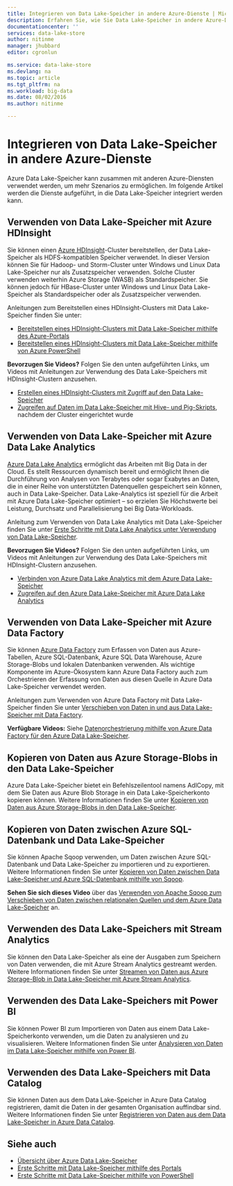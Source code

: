 ```yaml
---
title: Integrieren von Data Lake-Speicher in andere Azure-Dienste | Microsoft Docs
description: Erfahren Sie, wie Sie Data Lake-Speicher in andere Azure-Dienste integrieren.
documentationcenter: ''
services: data-lake-store
author: nitinme
manager: jhubbard
editor: cgronlun

ms.service: data-lake-store
ms.devlang: na
ms.topic: article
ms.tgt_pltfrm: na
ms.workload: big-data
ms.date: 08/02/2016
ms.author: nitinme

---
```

# Integrieren von Data Lake-Speicher in andere Azure-Dienste
Azure Data Lake-Speicher kann zusammen mit anderen Azure-Diensten verwendet werden, um mehr Szenarios zu ermöglichen. Im folgende Artikel werden die Dienste aufgeführt, in die Data Lake-Speicher integriert werden kann.

## Verwenden von Data Lake-Speicher mit Azure HDInsight
Sie können einen [Azure HDInsight](https://azure.microsoft.com/documentation/learning-paths/hdinsight-self-guided-hadoop-training/)-Cluster bereitstellen, der Data Lake-Speicher als HDFS-kompatiblen Speicher verwendet. In dieser Version können Sie für Hadoop- und Storm-Cluster unter Windows und Linux Data Lake-Speicher nur als Zusatzspeicher verwenden. Solche Cluster verwenden weiterhin Azure Storage (WASB) als Standardspeicher. Sie können jedoch für HBase-Cluster unter Windows und Linux Data Lake-Speicher als Standardspeicher oder als Zusatzspeicher verwenden.

Anleitungen zum Bereitstellen eines HDInsight-Clusters mit Data Lake-Speicher finden Sie unter:

* [Bereitstellen eines HDInsight-Clusters mit Data Lake-Speicher mithilfe des Azure-Portals](data-lake-store-hdinsight-hadoop-use-portal.md)
* [Bereitstellen eines HDInsight-Clusters mit Data Lake-Speicher mithilfe von Azure PowerShell](data-lake-store-hdinsight-hadoop-use-powershell.md)

**Bevorzugen Sie Videos?** Folgen Sie den unten aufgeführten Links, um Videos mit Anleitungen zur Verwendung des Data Lake-Speichers mit HDInsight-Clustern anzusehen.

* [Erstellen eines HDInsight-Clusters mit Zugriff auf den Data Lake-Speicher](https://mix.office.com/watch/l93xri2yhtp2)
* [Zugreifen auf Daten im Data Lake-Speicher mit Hive- und Pig-Skripts](https://mix.office.com/watch/1n9g5w0fiqv1q), nachdem der Cluster eingerichtet wurde

## Verwenden von Data Lake-Speicher mit Azure Data Lake Analytics
[Azure Data Lake Analytics](../data-lake-analytics/data-lake-analytics-overview.md) ermöglicht das Arbeiten mit Big Data in der Cloud. Es stellt Ressourcen dynamisch bereit und ermöglicht Ihnen die Durchführung von Analysen von Terabytes oder sogar Exabytes an Daten, die in einer Reihe von unterstützten Datenquellen gespeichert sein können, auch in Data Lake-Speicher. Data Lake-Analytics ist speziell für die Arbeit mit Azure Data Lake-Speicher optimiert – so erzielen Sie Höchstwerte bei Leistung, Durchsatz und Parallelisierung bei Big Data-Workloads.

Anleitung zum Verwenden von Data Lake Analytics mit Data Lake-Speicher finden Sie unter [Erste Schritte mit Data Lake Analytics unter Verwendung von Data Lake-Speicher](../data-lake-analytics/data-lake-analytics-get-started-portal.md).

**Bevorzugen Sie Videos?** Folgen Sie den unten aufgeführten Links, um Videos mit Anleitungen zur Verwendung des Data Lake-Speichers mit HDInsight-Clustern anzusehen.

* [Verbinden von Azure Data Lake Analytics mit dem Azure Data Lake-Speicher](https://mix.office.com/watch/qwji0dc9rx9k)
* [Zugreifen auf den Azure Data Lake-Speicher mit Azure Data Lake Analytics](https://mix.office.com/watch/1n0s45up381a8)

## Verwenden von Data Lake-Speicher mit Azure Data Factory
Sie können [Azure Data Factory](https://azure.microsoft.com/services/data-factory/) zum Erfassen von Daten aus Azure-Tabellen, Azure SQL-Datenbank, Azure SQL Data Warehouse, Azure Storage-Blobs und lokalen Datenbanken verwenden. Als wichtige Komponente im Azure-Ökosystem kann Azure Data Factory auch zum Orchestrieren der Erfassung von Daten aus diesen Quelle in Azure Data Lake-Speicher verwendet werden.

Anleitungen zum Verwenden von Azure Data Factory mit Data Lake-Speicher finden Sie unter [Verschieben von Daten in und aus Data Lake-Speicher mit Data Factory](../data-factory/data-factory-azure-datalake-connector.md).

**Verfügbare Videos:** Siehe [Datenorchestrierung mithilfe von Azure Data Factory für den Azure Data Lake-Speicher](https://mix.office.com/watch/1oa7le7t2u4ka).

## Kopieren von Daten aus Azure Storage-Blobs in den Data Lake-Speicher
Azure Data Lake-Speicher bietet ein Befehlszeilentool namens AdlCopy, mit dem Sie Daten aus Azure Blob Storage in ein Data Lake-Speicherkonto kopieren können. Weitere Informationen finden Sie unter [Kopieren von Daten aus Azure Storage-Blobs in den Data Lake-Speicher](data-lake-store-copy-data-azure-storage-blob.md).

## Kopieren von Daten zwischen Azure SQL-Datenbank und Data Lake-Speicher
Sie können Apache Sqoop verwenden, um Daten zwischen Azure SQL-Datenbank und Data Lake-Speicher zu importieren und zu exportieren. Weitere Informationen finden Sie unter [Kopieren von Daten zwischen Data Lake-Speicher und Azure SQL-Datenbank mithilfe von Sqoop](data-lake-store-data-transfer-sql-sqoop.md).

**Sehen Sie sich dieses Video** über das [Verwenden von Apache Sqoop zum Verschieben von Daten zwischen relationalen Quellen und dem Azure Data Lake-Speicher](https://mix.office.com/watch/1butcdjxmu114) an.

## Verwenden des Data Lake-Speichers mit Stream Analytics
Sie können den Data Lake-Speicher als eine der Ausgaben zum Speichern von Daten verwenden, die mit Azure Stream Analytics gestreamt werden. Weitere Informationen finden Sie unter [Streamen von Daten aus Azure Storage-Blob in Data Lake-Speicher mit Azure Stream Analytics](data-lake-store-stream-analytics.md).

## Verwenden des Data Lake-Speichers mit Power BI
Sie können Power BI zum Importieren von Daten aus einem Data Lake-Speicherkonto verwenden, um die Daten zu analysieren und zu visualisieren. Weitere Informationen finden Sie unter [Analysieren von Daten im Data Lake-Speicher mithilfe von Power BI](data-lake-store-power-bi.md).

## Verwenden des Data Lake-Speichers mit Data Catalog
Sie können Daten aus dem Data Lake-Speicher in Azure Data Catalog registrieren, damit die Daten in der gesamten Organisation auffindbar sind. Weitere Informationen finden Sie unter [Registrieren von Daten aus dem Data Lake-Speicher in Azure Data Catalog](data-lake-store-with-data-catalog.md).

## Siehe auch
* [Übersicht über Azure Data Lake-Speicher](data-lake-store-overview.md)
* [Erste Schritte mit Data Lake-Speicher mithilfe des Portals](data-lake-store-get-started-portal.md)
* [Erste Schritte mit Data Lake-Speicher mithilfe von PowerShell](data-lake-store-get-started-powershell.md)

<!---HONumber=AcomDC_0914_2016-->